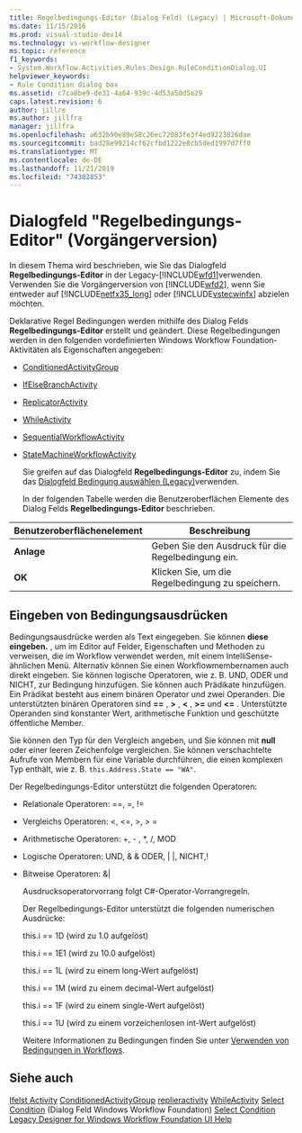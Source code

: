 ```yaml
---
title: Regelbedingungs-Editor (Dialog Feld) (Legacy) | Microsoft-Dokumentation
ms.date: 11/15/2016
ms.prod: visual-studio-dev14
ms.technology: vs-workflow-designer
ms.topic: reference
f1_keywords:
- System.Workflow.Activities.Rules.Design.RuleConditionDialog.UI
helpviewer_keywords:
- Rule Condition dialog box
ms.assetid: c7ca8be9-de31-4a64-939c-4d53a50d5e29
caps.latest.revision: 6
author: jillre
ms.author: jillfra
manager: jillfra
ms.openlocfilehash: a632b90e89e58c26ec72083fe3f4ed9223826dae
ms.sourcegitcommit: bad28e99214cf62cfbd1222e8cb5ded1997d7ff0
ms.translationtype: MT
ms.contentlocale: de-DE
ms.lasthandoff: 11/21/2019
ms.locfileid: "74302853"
---
```

# <a name="rule-condition-editor-dialog-box-legacy"></a>Dialogfeld "Regelbedingungs-Editor" (Vorgängerversion)
In diesem Thema wird beschrieben, wie Sie das Dialogfeld **Regelbedingungs-Editor** in der Legacy-[!INCLUDE[wfd1](../includes/wfd1-md.md)]verwenden. Verwenden Sie die Vorgängerversion von [!INCLUDE[wfd2](../includes/wfd2-md.md)], wenn Sie entweder auf [!INCLUDE[netfx35_long](../includes/netfx35-long-md.md)] oder [!INCLUDE[vstecwinfx](../includes/vstecwinfx-md.md)] abzielen möchten.

 Deklarative Regel Bedingungen werden mithilfe des Dialog Felds **Regelbedingungs-Editor** erstellt und geändert. Diese Regelbedingungen werden in den folgenden vordefinierten Windows Workflow Foundation-Aktivitäten als Eigenschaften angegeben:

- [ConditionedActivityGroup](https://go.microsoft.com/fwlink?LinkID=65017)

- [IfElseBranchActivity](https://go.microsoft.com/fwlink?LinkID=65034)

- [ReplicatorActivity](https://go.microsoft.com/fwlink?LinkID=65039)

- [WhileActivity](https://go.microsoft.com/fwlink?LinkID=65049)

- [SequentialWorkflowActivity](https://go.microsoft.com/fwlink?LinkID=65040)

- [StateMachineWorkflowActivity](https://go.microsoft.com/fwlink?LinkID=65045)

  Sie greifen auf das Dialogfeld **Regelbedingungs-Editor** zu, indem Sie das [Dialogfeld Bedingung auswählen (Legacy)](../workflow-designer/select-condition-dialog-box-legacy.md)verwenden.

  In der folgenden Tabelle werden die Benutzeroberflächen Elemente des Dialog Felds **Regelbedingungs-Editor** beschrieben.

|Benutzeroberflächenelement|Beschreibung|
|----------------|-----------------|
|**Anlage**|Geben Sie den Ausdruck für die Regelbedingung ein.|
|**OK**|Klicken Sie, um die Regelbedingung zu speichern.|

## <a name="entering-condition-expressions"></a>Eingeben von Bedingungsausdrücken
 Bedingungsausdrücke werden als Text eingegeben. Sie können **diese eingeben.** , um im Editor auf Felder, Eigenschaften und Methoden zu verweisen, die im Workflow verwendet werden, mit einem IntelliSense-ähnlichen Menü. Alternativ können Sie einen Workflowmembernamen auch direkt eingeben. Sie können logische Operatoren, wie z. B. UND, ODER und NICHT, zur Bedingung hinzufügen. Sie können auch Prädikate hinzufügen. Ein Prädikat besteht aus einem binären Operator und zwei Operanden. Die unterstützten binären Operatoren sind **==** , **>** , **\<** , **>=** und **<=** . Unterstützte Operanden sind konstanter Wert, arithmetische Funktion und geschützte öffentliche Member.

 Sie können den Typ für den Vergleich angeben, und Sie können mit **null** oder einer leeren Zeichenfolge vergleichen. Sie können verschachtelte Aufrufe von Membern für eine Variable durchführen, die einen komplexen Typ enthält, wie z. B. `this.Address.State == "WA"`.

 Der Regelbedingungs-Editor unterstützt die folgenden Operatoren:

- Relationale Operatoren: ==, =, !=

- Vergleichs Operatoren: <, \<=, >, > =

- Arithmetische Operatoren: +, - , *, /, MOD

- Logische Operatoren: UND, & & ODER, &#124; &#124;, NICHT,!

- Bitweise Operatoren: &&#124;

  Ausdrucksoperatorvorrang folgt C#-Operator-Vorrangregeln.

  Der Regelbedingungs-Editor unterstützt die folgenden numerischen Ausdrücke:

  this.i == 1D (wird zu 1.0 aufgelöst)

  this.i == 1E1 (wird zu 10.0 aufgelöst)

  this.i == 1L (wird zu einem long-Wert aufgelöst)

  this.i == 1M (wird zu einem decimal-Wert aufgelöst)

  this.i == 1F (wird zu einem single-Wert aufgelöst)

  this.i == 1U (wird zu einem vorzeichenlosen int-Wert aufgelöst)

  Weitere Informationen zu Bedingungen finden Sie unter [Verwenden von Bedingungen in Workflows](https://go.microsoft.com/fwlink?LinkID=65009).

## <a name="see-also"></a>Siehe auch
 [Ifelst Activity](https://go.microsoft.com/fwlink?LinkID=65033) [ConditionedActivityGroup](https://go.microsoft.com/fwlink?LinkID=65017) [replieractivity](https://go.microsoft.com/fwlink?LinkID=65039) [WhileActivity](https://go.microsoft.com/fwlink?LinkID=65049) [Select Condition](../workflow-designer/select-condition-dialog-box-legacy.md) (Dialog Feld Windows Workflow Foundation) [Select Condition ](https://go.microsoft.com/fwlink?LinkID=65009) [Legacy Designer for Windows Workflow Foundation UI Help](../workflow-designer/legacy-designer-for-windows-workflow-foundation-ui-help.md)
